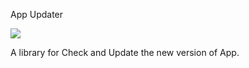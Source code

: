App Updater

[![](https://jitpack.io/v/malihehmoradi/AppUpdater.svg)](https://jitpack.io/#malihehmoradi/AppUpdater)

A library for Check and Update the new version of App.

